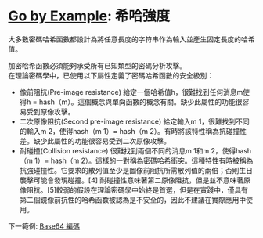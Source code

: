 # [Go by Example](../gobyexample.md): 希哈強度

大多數密碼哈希函數都設計為將任意長度的字符串作為輸入並產生固定長度的哈希值。  

加密哈希函數必須能夠承受所有已知類型的密碼分析攻擊。  
在理論密碼學中，已使用以下屬性定義了密碼哈希函數的安全級別：

- 像前阻抗(Pre-image resistance)
給定一個哈希值h，很難找到任何消息m使得h = hash（m）。這個概念與單向函數的概念有關。缺少此屬性的功能很容易受到原像攻擊。
- 二次原像阻抗(Second pre-image resistance)
給定輸入m 1，很難找到不同的輸入m 2，使得hash（m 1）= hash（m 2）。有時將該特性稱為抗碰撞性差。缺少此屬性的功能很容易受到二次原像攻擊。
- 耐碰撞(Collision resistance)
很難找到兩個不同的消息m 1和m 2，使得hash（m 1）= hash（m 2）。這樣的一對稱為密碼哈希衝突。這種特性有時被稱為抗強碰撞性。它要求的散列值至少是圖像前阻抗所需散列值的兩倍；否則生日襲擊可能會發現碰撞。[4]
耐碰撞性意味著第二原像阻抗，但是並不意味著原像阻抗。[5]較弱的假設在理論密碼學中始終是首選，但是在實踐中，僅具有第二個鏡像前抗性的哈希函數被認為是不安全的，因此不建議在實際應用中使用。

下一範例: [Base64 編碼](base64-encoding.md)
